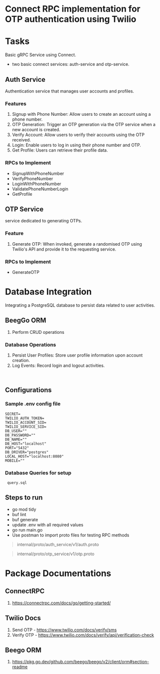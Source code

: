 # Connect RPC implementation for OTP authentication using Twilio  

# Tasks
Basic gRPC Service using Connect.
- two basic connect services: auth-service and otp-service.

## Auth Service
Authentication service that manages user accounts and profiles.

### Features
1. Signup with Phone Number: Allow users to create an account using a phone
number.
2. OTP Generation: Trigger an OTP generation via the OTP service when a new
account is created.
3. Verify Account: Allow users to verify their accounts using the OTP received.
4. Login: Enable users to log in using their phone number and OTP.
5. Get Profile: Users can retrieve their profile data.

### RPCs to Implement
- SignupWithPhoneNumber
- VerifyPhoneNumber
- LoginWithPhoneNumber
- ValidatePhoneNumberLogin
- GetProfile

## OTP Service
service dedicated to generating OTPs.

### Feature
1. Generate OTP: When invoked, generate a randomised OTP using Twilio's API and
provide it to the requesting service.

### RPCs to Implement
- GenerateOTP


# Database Integration
Integrating a PostgreSQL database to persist data
related to user activities.
## BeegGo ORM 
1. Perform CRUD operations
### Database Operations
1. Persist User Profiles: Store user profile information upon account creation.
2. Log Events: Record login and logout activities.
<br>

## Configurations

### Sample .env config file
```
SECRET=
TWILIO_AUTH_TOKEN=
TWILIO_ACCOUNT_SID=
TWILIO_SERVICE_SID=
DB_USER=""
DB_PASSWORD=""
DB_NAME=""
DB_HOST="localhost"
PORT="5432"
DB_DRIVER="postgres"
LOCAL_HOST="localhost:8080"
MOBILE=""
```

### Database Queries for setup
     query.sql

## Steps to run
- go mod tidy
- buf lint
- buf generate 
- update .env with all required values
- go run main.go
- Use postman to import proto files for testing RPC methods
> internal/proto/auth_service/v1/auth.proto

> internal/proto/otp_service/v1/otp.proto

# Package Documentations
## ConnectRPC
1. https://connectrpc.com/docs/go/getting-started/ 

## Twilio Docs 
1. Send OTP - https://www.twilio.com/docs/verify/sms
2. Verify OTP - https://www.twilio.com/docs/verify/api/verification-check 

## Beego ORM
1. https://pkg.go.dev/github.com/beego/beego/v2/client/orm#section-readme
